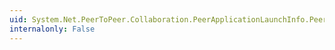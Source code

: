 ```yaml
---
uid: System.Net.PeerToPeer.Collaboration.PeerApplicationLaunchInfo.PeerContact
internalonly: False
---
```

